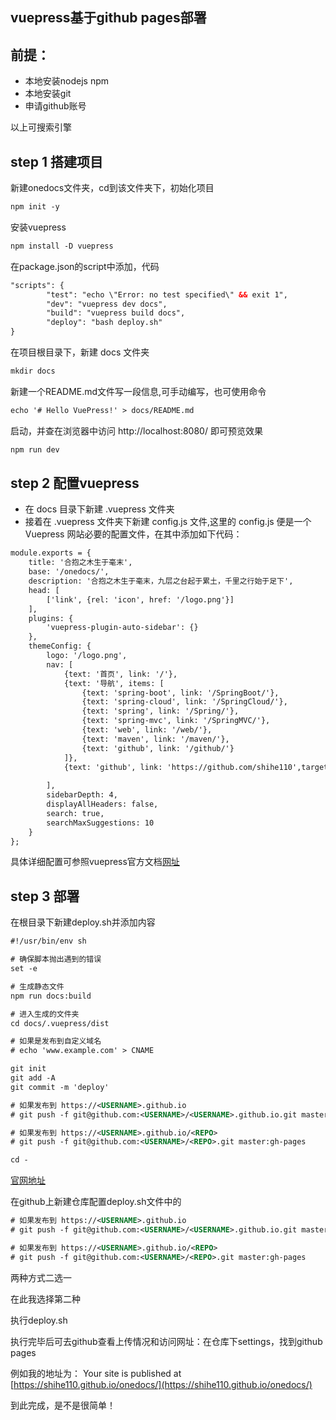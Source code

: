 ## vuepress基于github pages部署

## 前提：
- 本地安装nodejs  npm
- 本地安装git
- 申请github账号  

以上可搜索引擎

## step 1 搭建项目
新建onedocs文件夹，cd到该文件夹下，初始化项目
```xml
npm init -y
```
安装vuepress
```xml
npm install -D vuepress
```
在package.json的script中添加，代码
```xml
"scripts": {
        "test": "echo \"Error: no test specified\" && exit 1",
        "dev": "vuepress dev docs",
        "build": "vuepress build docs",
        "deploy": "bash deploy.sh"
}
```
在项目根目录下，新建 docs 文件夹
```xml
mkdir docs
```
新建一个README.md文件写一段信息,可手动编写，也可使用命令
```xml
echo '# Hello VuePress!' > docs/README.md
```
启动，并查在浏览器中访问 http://localhost:8080/ 即可预览效果
```xml
npm run dev
```

## step 2 配置vuepress
- 在 docs 目录下新建 .vuepress 文件夹
- 接着在 .vuepress 文件夹下新建 config.js 文件,这里的 config.js 便是一个 Vuepress 网站必要的配置文件，在其中添加如下代码：
```xml
module.exports = {
    title: '合抱之木生于毫末',
	base: '/onedocs/',
	description: '合抱之木生于毫末，九层之台起于累土，千里之行始于足下',
    head: [
        ['link', {rel: 'icon', href: '/logo.png'}]
    ],
	plugins: {
		'vuepress-plugin-auto-sidebar': {}
	},
    themeConfig: {
        logo: '/logo.png',
        nav: [
			{text: '首页', link: '/'},
			{text: '导航', items: [
				{text: 'spring-boot', link: '/SpringBoot/'},
				{text: 'spring-cloud', link: '/SpringCloud/'},
				{text: 'spring', link: '/Spring/'},
				{text: 'spring-mvc', link: '/SpringMVC/'},
				{text: 'web', link: '/web/'},
				{text: 'maven', link: '/maven/'},
				{text: 'github', link: '/github/'}
			]},
			{text: 'github', link: 'https://github.com/shihe110',target:'_blank'}
			
		],
		sidebarDepth: 4,
		displayAllHeaders: false,
		search: true,
		searchMaxSuggestions: 10
    }
};
```
具体详细配置可参照vuepress官方文档[网址](https://www.vuepress.cn/guide/basic-config.html#%E9%85%8D%E7%BD%AE%E6%96%87%E4%BB%B6)

## step 3 部署
在根目录下新建deploy.sh并添加内容
```xml
#!/usr/bin/env sh

# 确保脚本抛出遇到的错误
set -e

# 生成静态文件
npm run docs:build

# 进入生成的文件夹
cd docs/.vuepress/dist

# 如果是发布到自定义域名
# echo 'www.example.com' > CNAME

git init
git add -A
git commit -m 'deploy'

# 如果发布到 https://<USERNAME>.github.io
# git push -f git@github.com:<USERNAME>/<USERNAME>.github.io.git master

# 如果发布到 https://<USERNAME>.github.io/<REPO>
# git push -f git@github.com:<USERNAME>/<REPO>.git master:gh-pages

cd -
```
[官网地址](https://www.vuepress.cn/guide/deploy.html#github-pages)

在github上新建仓库配置deploy.sh文件中的
```xml
# 如果发布到 https://<USERNAME>.github.io
# git push -f git@github.com:<USERNAME>/<USERNAME>.github.io.git master

# 如果发布到 https://<USERNAME>.github.io/<REPO>
# git push -f git@github.com:<USERNAME>/<REPO>.git master:gh-pages
```
两种方式二选一

在此我选择第二种

执行deploy.sh 

执行完毕后可去github查看上传情况和访问网址：在仓库下settings，找到github pages 

例如我的地址为： Your site is published at [https://shihe110.github.io/onedocs/](https://shihe110.github.io/onedocs/)

到此完成，是不是很简单！